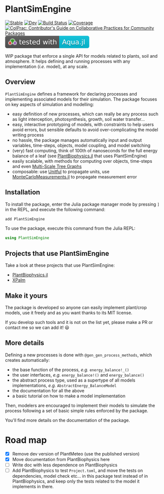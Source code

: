 # PlantSimEngine

[![Stable](https://img.shields.io/badge/docs-stable-blue.svg)](https://VEZY.github.io/PlantSimEngine.jl/stable)
[![Dev](https://img.shields.io/badge/docs-dev-blue.svg)](https://VEZY.github.io/PlantSimEngine.jl/dev)
[![Build Status](https://github.com/VEZY/PlantSimEngine.jl/actions/workflows/CI.yml/badge.svg?branch=main)](https://github.com/VEZY/PlantSimEngine.jl/actions/workflows/CI.yml?query=branch%3Amain)
[![Coverage](https://codecov.io/gh/VEZY/PlantSimEngine.jl/branch/main/graph/badge.svg)](https://codecov.io/gh/VEZY/PlantSimEngine.jl)
[![ColPrac: Contributor's Guide on Collaborative Practices for Community Packages](https://img.shields.io/badge/ColPrac-Contributor's%20Guide-blueviolet)](https://github.com/SciML/ColPrac)
[![Aqua QA](https://raw.githubusercontent.com/JuliaTesting/Aqua.jl/master/badge.svg)](https://github.com/JuliaTesting/Aqua.jl)

WIP package that enforce a single API for models related to plants, soil and atmosphere. It helps defining and running processes with any implementation (*i.e.* model), at any scale.

## Overview

`PlantSimEngine` defines a framework for declaring processes and implementing associated models for their simulation. The package focuses on key aspects of simulation and modelling:

- easy definition of new processes, which can really be any process such as light interception, photosynthesis, growth, soil water transfer...
- easy, interactive prototyping of models, with constraints to help users avoid errors, but sensible defaults to avoid over-complicating the model writing process
- no hassle, the package manages automatically input and output variables, time-steps, objects, model coupling, and model switching
- (very) fast computing, think of 100th of nanoseconds for the full energy balance of a leaf (see [PlantBiophysics.jl](https://github.com/VEZY/PlantBiophysics.jl) that uses PlantSimEngine)
- easily scalable, with methods for computing over objects, time-steps and even [Multi-Scale Tree Graphs](https://github.com/VEZY/MultiScaleTreeGraph.jl)
- composable: use [Unitful](https://github.com/PainterQubits/Unitful.jl) to propagate units, use [MonteCarloMeasurements.jl](https://github.com/baggepinnen/MonteCarloMeasurements.jl) to propagate measurement error

## Installation

To install the package, enter the Julia package manager mode by pressing `]` in the REPL, and execute the following command:

```julia
add PlantSimEngine
```

To use the package, execute this command from the Julia REPL:

```julia
using PlantSimEngine
```

## Projects that use PlantSimEngine

Take a look at these projects that use PlantSimEngine:

- [PlantBiophysics.jl](https://github.com/VEZY/PlantBiophysics.jl)
- [XPalm](https://github.com/PalmStudio/XPalm.jl)

## Make it yours 

The package is developed so anyone can easily implement plant/crop models, use it freely and as you want thanks to its MIT license. 

If you develop such tools and it is not on the list yet, please make a PR or contact me so we can add it! 😃

## More details

Defining a new processes is done with `@gen_gen_process_methods`, which creates automatically:

- the base function of the process, *e.g.* `energy_balance!_()`
- the user interfaces, *e.g.* `energy_balance!()` and `energy_balance()`
- the abstract process type, used as a supertype of all models implementations, *e.g.* `AbstractEnergy_BalanceModel`
- the documentation for all the above
- a basic tutorial on how to make a model implementation 

Then, modelers are encouraged to implement their models to simulate the process following a set of basic simple rules enforced by the package.  

You'll find more details on the documentation of the package.

# Road map

- [x] Remove dev version of PlantMeteo (use the published version)
- [x] Move documentation from PlantBiophysics here
- [ ] Write doc with less dependence on PlantBiophysics
- [ ] Add PlantBiophysics to test `Project.toml`, and move the tests on dependencies, model check etc... in this package test instead of in PlantBiophysics, and keep only the tests related to the model it implements in there.
